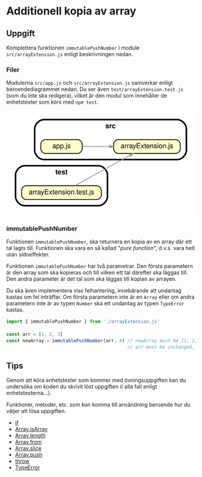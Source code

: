 # Additionell kopia av array

## Uppgift

Komplettera funktionen `immutablePushNumber` i module `src/arrayExtension.js` enligt beskrivningen nedan.

### Filer

Modulerna `src/app.js` och `src/arrayExtension.js` samverkar enligt beroendediagrammet nedan. Du ser även `test/arrayExtension.test.js` (som du inte ska redigera), vilket är den modul som innehåller de enhetstester som körs med `npm test`.

![Beroendediagram](/.readme/dependency-graph.svg)

### immutablePushNumber

Funktionen `immutablePushNumber`, ska returnera en kopia av en array där ett tal lagts till. Funktionen ska vara en så kallad "_pure function_", d.v.s. vara helt utan sidoeffekter.

Funktionen `immutablePushNumber` har två parametrar. Den första parametern är den array som ska kopieras och till vilken ett tal därefter ska läggas till. Den andra parameter är det tal som ska läggas till kopian av arrayen.

Du ska även implementera viss felhantering, innebärande att undantag kastas om fel inträffar. Om första parametern inte är en `Array` eller om andra parametern inte är av typen `Number` ska ett undantag av typen `TypeError` kastas.

```js
import { immutablePushNumber } from './arrayExtension.js'

const arr = [1, 2, 3]
const newArray = immutablePushNumber(arr, 4) // newArray must be [1, 2, 3, 4]
                                             // arr must be unchanged, i.e. arr !== newArray
```

## Tips

Genom att köra enhetstester som kommer med övningsuppgiften kan du undersöka om koden du skrivit löst uppgiften (i alla fall enligt enhetstesterna...).

Funktioner, metoder, etc. som _kan_ komma till användning beroende hur du väljer att lösa uppgiften.

- [if](https://developer.mozilla.org/en-US/docs/Web/JavaScript/Reference/Statements/if...else)
- [Array.isArray](https://developer.mozilla.org/en-US/docs/Web/JavaScript/Reference/Global_Objects/Array/isArray)
- [Array.length](https://developer.mozilla.org/en-US/docs/Web/JavaScript/Reference/Global_Objects/Array/length)
- [Array.from](https://developer.mozilla.org/en-US/docs/Web/JavaScript/Reference/Global_Objects/Array/from)
- [Array.slice](https://developer.mozilla.org/en-US/docs/Web/JavaScript/Reference/Global_Objects/Array/slice)
- [Array.push](https://developer.mozilla.org/en-US/docs/Web/JavaScript/Reference/Global_Objects/Array/push)
- [throw](https://developer.mozilla.org/en-US/docs/Web/JavaScript/Reference/Statements/throw)
- [TypeError](https://developer.mozilla.org/en-US/docs/Web/JavaScript/Reference/Global_Objects/TypeError)
